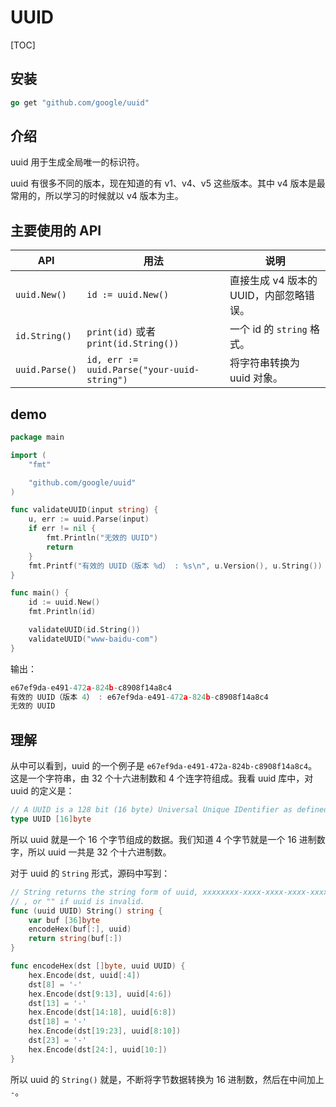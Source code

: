 # UUID

[TOC]

## 安装

```go
go get "github.com/google/uuid"
```

## 介绍

uuid 用于生成全局唯一的标识符。

uuid 有很多不同的版本，现在知道的有 v1、v4、v5 这些版本。其中 v4 版本是最常用的，所以学习的时候就以 v4 版本为主。

## 主要使用的 API

| API            | 用法                                        | 说明                                    |
| -------------- | ------------------------------------------- | --------------------------------------- |
| `uuid.New()`   | `id := uuid.New()`                          | 直接生成 v4 版本的 UUID，内部忽略错误。 |
| `id.String()`  | `print(id)` 或者 `print(id.String())`       | 一个 id 的 `string` 格式。              |
| `uuid.Parse()` | `id, err := uuid.Parse("your-uuid-string")` | 将字符串转换为 uuid 对象。              |

## demo

```go
package main

import (
	"fmt"

	"github.com/google/uuid"
)

func validateUUID(input string) {
	u, err := uuid.Parse(input)
	if err != nil {
		fmt.Println("无效的 UUID")
		return
	}
	fmt.Printf("有效的 UUID（版本 %d） : %s\n", u.Version(), u.String())
}

func main() {
	id := uuid.New()
	fmt.Println(id)

	validateUUID(id.String())
	validateUUID("www-baidu-com")
}
```

输出：

```go
e67ef9da-e491-472a-824b-c8908f14a8c4
有效的 UUID（版本 4） : e67ef9da-e491-472a-824b-c8908f14a8c4
无效的 UUID
```

## 理解

从中可以看到，uuid 的一个例子是 `e67ef9da-e491-472a-824b-c8908f14a8c4`。这是一个字符串，由 32 个十六进制数和 4 个连字符组成。我看 uuid 库中，对 uuid 的定义是：

```go
// A UUID is a 128 bit (16 byte) Universal Unique IDentifier as defined in RFC 4122.
type UUID [16]byte
```

所以 uuid 就是一个 16 个字节组成的数据。我们知道 4 个字节就是一个 16 进制数字，所以 uuid 一共是 32 个十六进制数。

对于 uuid 的 `String` 形式，源码中写到：

```go
// String returns the string form of uuid, xxxxxxxx-xxxx-xxxx-xxxx-xxxxxxxxxxxx
// , or "" if uuid is invalid.
func (uuid UUID) String() string {
	var buf [36]byte
	encodeHex(buf[:], uuid)
	return string(buf[:])
}

func encodeHex(dst []byte, uuid UUID) {
	hex.Encode(dst, uuid[:4])
	dst[8] = '-'
	hex.Encode(dst[9:13], uuid[4:6])
	dst[13] = '-'
	hex.Encode(dst[14:18], uuid[6:8])
	dst[18] = '-'
	hex.Encode(dst[19:23], uuid[8:10])
	dst[23] = '-'
	hex.Encode(dst[24:], uuid[10:])
}
```

所以 uuid 的 `String()` 就是，不断将字节数据转换为 16 进制数，然后在中间加上 `-`。







